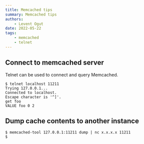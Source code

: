 ```yaml
---
title: Memcached tips
summary: Memcached tips
authors:
    - Levent Ogut
date: 2022-05-22
tags:
    - memcached
    - telnet
---
```

## Connect to memcached server

Telnet can be used to connect and query Memcached.

```shell
$ telnet localhost 11211
Trying 127.0.0.1...
Connected to localhost.
Escape character is '^]'.
get foo
VALUE foo 0 2
```

## Dump cache contents to another instance

```shell
$ memcached-tool 127.0.0.1:11211 dump | nc x.x.x.x 11211
$
```
